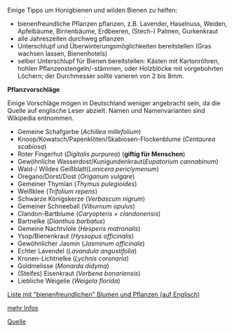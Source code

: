 Einige Tipps um Honigbienen und wilden Bienen zu helfen:

* bienenfreundliche Pflanzen pflanzen, z.B. Lavender, Haselnuss, Weiden, Apfelbäume, Birnenbäume, Erdbeeren, (Stech-) Palmen, Gurkenkraut
* alle Jahreszeiten durchweg pflanzen
* Unterschlupf und Überwinterungsmöglichkeiten bereitstellen (Gras wachsen lassen, Bienenhotels)
* selber Unterschlupf für Bienen bereitstellen: Kästen mit Kartonröhren, hohlen Pflanzenstengeln/-stämmen, oder Holzblöcke mit vorgebohrten Löchern; der Durchmesser sollte varieren von 2 bis 8mm.


**Pflanzvorschläge**

Einige Vorschläge mögen in Deutschland weniger angebracht sein, da die Quelle auf englische Leser abzielt. Namen und Namenvarianten sind Wikipedia entnommen.

* Gemeine Schafgarbe (*Achillea millefolium*)
* Knoop/Kowatsch/Papenklöten/Skabiosen-Flockenblume (*Centaurea scabiosa*)
* Roter Fingerhut (*Digitalis purpurea*) (**giftig für Menschen**)
* Gewöhnliche Wasserdost/Kunigundenkraut(*Eupatorium cannabinum*)
* Wald-/ Wildes Geißblatt(*Lonicera periclymenum*)
* Oregano/Dorst/Dost (*Origanum vulgare*)
* Gemeiner Thymian (*Thymus pulegioides*)
* Weißklee (*Trifolium repen<F12>s*)
* Schwarze Königskerze (*Verbascum nigrum*)
* Gemeiner Schneeball (*Viburnum opulus*)
* Clandon-Bartblume (*Caryopteris × clandonensis*)
* Bartnelke (*Dianthus barbatus*)
* Gemeine Nachtviole (*Hesperis matronalis*)
* Ysop/Bienenkraut (*Hyssopus officinalis*)
* Gewöhnlicher Jasmin (*Jasminum officinale*)
* Echter Lavendel (*Lavandula angustifolia*)
* Kronen-Lichtnelke (*Lychnis coronaria*)
* Goldmelisse (*Monarda didyma*)
* (Steifes) Eisenkraut (*Verbena bonariensis*)
* Liebliche Weigelie (*Weigela florida*)

[Liste mit "bienenfreundlichen" Blumen und Pflanzen (auf Englisch)](https://www.rhs.org.uk/Plants/Search-Results?form-mode=true&context=l%3Den%26q%3D%2523all%26sl%3DplantForm%26r%3Df%252Fplant_pollination%252Ftrue)

[mehr Infos](https://www.rhs.org.uk/science/conservation-biodiversity/wildlife/encourage-wildlife-to-your-garden/plants-for-pollinators)

[Quelle](https://www.reddit.com/r/science/comments/6me05a/science_ama_series_hi_reddit_im_richard_pywell/)
